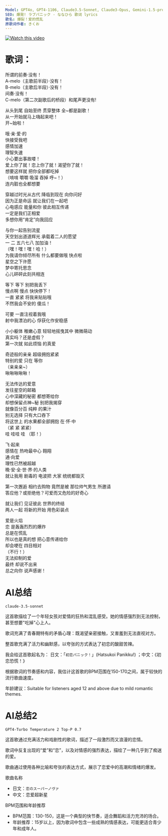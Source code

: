 ```yaml
---
Model: GPT4o, GPT4-1106, Claude3.5-Sonnet, Claude3-Opus, Gemini-1.5-pro
SEO: 爆発! ラブパニック - ななひら 歌词 lyrics
歌名: 爆裂！爱的慌乱
原歌词作者: きくお
---
```


[![Watch this video](https://img.youtube.com/vi/ToqeQuZHa3s/0.jpg)](https://www.youtube.com/watch?v=ToqeQuZHa3s "Watch Video")


歌词：
======

所谓的前奏·没有！  
A-melo（主歌前半段）·没有！  
B-melo（主歌后半段）·没有！  
间奏·没有！  
C-melo（第二次副歌后的桥段）和尾声更没有!  
  
从头到尾 自始至终 贯穿整体 全\~都是副歌！  
从一开始就马上嗨起来吧！  
开\~始啦！  

哦·亲·爱·的  
快接受我吧  
感情加速  
理智失速  
小心要出事故喽！  
爱上你了就！恋上你了就！渴望你了就！  
想要这样就 把你全部都吃掉  
（啃啃 嚼嚼 吸溜 吞掉 呼~！）  
连内脏也全都想要  
  
穿越过时光从古代 降临到现在 向你问好  
因为正是命运 就让我们在一起吧  
心电感应 能量和你 彼此相互传递  
一定是我们正相爱  
多想你用“肯定”向我回应  
  
与你一起告别流星  
天空划出道道辉光 承载着二人的愿望  
一 二 五六七八 加加油！  
（嘿！嘿！嘿！哈！）  
为我请你倾尽所有 什么都要做哦 快点啦  
星空之下许愿  
梦中寄托思念  
心儿砰砰此刻共相连  
  
等下 等下 别把我丢下  
慢点啊 慢点 快快停下！  
一直 紧紧 将我来贴贴哦  
不然我会不安的 傻瓜！  
  
可要 一直注视着我哦  
射中我漂泊的心 俘获化作安稳感  
  
小小躯体 稚嫩心意 轻轻地摇曳其中 微微萌动  
真实吗？还是虚假？  
第一次就 如此烦恼 的真爱  
  
奇迹般的亲亲 超级拥抱紧紧  
特别的爱 只在 等你  
（亲亲亲~）  
啾啾啾啾啾！  
  
无法传达的爱意  
发往星空的邮箱  
心中深藏的秘密 都想寄给你  
却想保留点神~秘 别把我揭穿  
就像百分百 纯粹 的果汁  
别无选择 只有大口吞下  
将这世上 的水果都全部拥抱 在·怀·中  
（紧 紧 紧紧）  
哇 哇哇 哇 （耶！）  
  
飞·起来  
感情在 热吻最中心 翱翔  
通·向爱  
理性已然被超越  
晚·安·全·世·界·的人类  
就让我用 剧毒的 电波把 大家 统统都毁灭  
  
第一次邂逅 相约去购物 竟然是被 那位帅气男生 所邀请  
答应他？或拒绝他？可爱而又危险的好奇心  
  
就让我们 见证彼此 世界的终结  
两人一起 将新的开始 用色彩装点  
  
爱是火焰  
恋 是轰轰烈烈的爆炸  
总是在慌乱  
所以也是真的想 把心意传递给你  
却会哽在 四目相对  
（不行！）  
无法抑制的爱  
最终 却说不出来  
总之向你 说声感谢！  


AI总结
======
`claude-3.5-sonnet`

这首歌描绘了一个年轻女孩对爱情的狂热和混乱感受。她的情感强烈到无法控制，甚至想要"吃掉"心上人。

歌词充满了青春期特有的矛盾心理：既渴望亲密接触，又害羞到无法直视对方。

整首歌充满了活力和幽默感，以夸张的方式表达了初恋的酸甜苦辣。

我会给这首歌起名为： 日文：「`初恋パニック！`」(Hatsukoi Panikku!) ；中文：《初恋恐慌！》

根据歌词的节奏感和内容，我估计这首歌的BPM范围在150-170之间，属于较快的流行歌曲速度。

年龄建议：Suitable for listeners aged 12 and above due to mild romantic themes.

AI总结2
======
`GPT4-Turbo Temperature 2 Top-P 0.7`

这首歌通过充满活力和戏剧性的歌词，描述了一段激烈而又浪漫的恋情。

歌词中反复出现的“爱”和“恋”，以及对情感的强烈表达，描绘了一种几乎到了痴迷的爱。

歌曲通过使用各种比喻和夸张的表达方式，展示了恋爱中的高潮和情绪的爆发。

歌曲名称
- 日文：`恋のスーパーノヴァ`
- 中文：恋爱超新星

BPM范围和年龄推荐
- BPM范围：130-150，这是一个典型的快节奏，适合舞蹈和活力充沛的场合。
- 年龄推荐：15岁以上，因为歌词中包含一些成熟的情感表达，可能更适合青少年和成年人。
